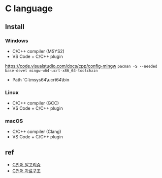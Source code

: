 # C language

## Install

### Windows
- C/C++ compiler (MSYS2)
- VS Code + C/C++ plugin

https://code.visualstudio.com/docs/cpp/config-mingw
`pacman -S --needed base-devel mingw-w64-ucrt-x86_64-toolchain`

- Path
`C:\msys64\ucrt64\bin

### Linux
- C/C++ compiler (GCC)
- VS Code + C/C++ plugin


### macOS
- C/C++ compiler (Clang)
- VS Code + C/C++ plugin

## ref
- [C언어 알고리즘](https://github.com/TheAlgorithms/C)
- [C언어 자료구조](https://github.com/woosanguk/c-data-structure)
